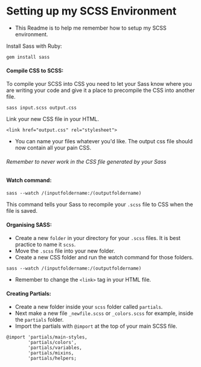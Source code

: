 # Setting up my SCSS Environment

- This Readme is to help me remember how to setup my SCSS environment.

Install Sass with Ruby:
```
gem install sass
```
#### Compile CSS to SCSS:
To compile your SCSS into CSS you need to let your Sass know where you are writing your code and give it a place to precompile the CSS into another file.

```
sass input.scss output.css
```

Link your new CSS file in your HTML.
```
<link href="output.css" rel="stylesheet">
```

- You can name your files whatever you'd like. The output css file should now contain all your pain CSS.
###### Remember to never work in the CSS file generated by your Sass

#### Watch command:
```
sass --watch /(inputfoldername:/(outputfoldername)
```
This command tells your Sass to recompile your ```.scss``` file to CSS when the file is saved.

#### Organising SASS:

- Create a new ```folder``` in your directory for your ```.scss``` files. It is best practice to name it ```scss```.
- Move the ```.scss``` file into your new folder.
- Create a new CSS folder and run the watch command for those folders.
```
sass --watch /(inputfoldername:/(outputfoldername)
```
- Remember to change the ```<link>``` tag in your HTML file.

#### Creating Partials:

- Create a new folder inside your ```scss``` folder called ```partials```.
- Next make a new file ```_newfile.scss``` or ```_colors.scss``` for example, inside the ```partials``` folder.
- Import the partials with ```@import``` at the top of your main SCSS file.
```
@import 'partials/main-styles,
        'partials/colors',
        'partials/variables,
        'partials/mixins,
        'partials/helpers;
```






